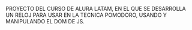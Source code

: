 PROYECTO DEL CURSO DE ALURA LATAM, EN EL QUE SE DESARROLLA UN RELOJ PARA USAR EN LA TECNICA POMODORO, USANDO Y MANIPULANDO EL DOM DE JS.